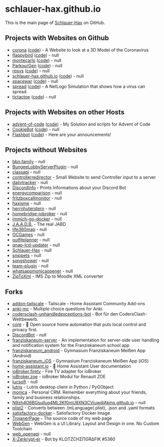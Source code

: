 # schlauer-hax.github.io

This is the main page of [Schlauer-Hax](https://github.com/Schlauer-Hax) on GitHub.

## Projects with Websites on Github

- [corona](https://Schlauer-Hax.github.io/corona) ([code](https://github.com/Schlauer-Hax/corona)) - A Website to look at a 3D Model of the Coronavirus
- [flappybird](https://Schlauer-Hax.github.io/flappybird) ([code](https://github.com/Schlauer-Hax/flappybird)) - null
- [montecarlo](https://Schlauer-Hax.github.io/montecarlo) ([code](https://github.com/Schlauer-Hax/montecarlo)) - null
- [ParkourGen](https://Schlauer-Hax.github.io/ParkourGen) ([code](https://github.com/Schlauer-Hax/ParkourGen)) - null
- [rpsvs](https://Schlauer-Hax.github.io/rpsvs) ([code](https://github.com/Schlauer-Hax/rpsvs)) - null
- [schlauer-hax.github.io](https://Schlauer-Hax.github.io/schlauer-hax.github.io) ([code](https://github.com/Schlauer-Hax/schlauer-hax.github.io)) - null
- [spacewar](https://Schlauer-Hax.github.io/spacewar) ([code](https://github.com/Schlauer-Hax/spacewar)) - null
- [spread](https://Schlauer-Hax.github.io/spread) ([code](https://github.com/Schlauer-Hax/spread)) - A NetLogo Simulation that shows how a virus can spread
- [tictactoe](https://Schlauer-Hax.github.io/tictactoe) ([code](https://github.com/Schlauer-Hax/tictactoe)) - null

## Projects with Websites on other Hosts

- [advent-of-code](https://aoc.haxis.me) ([code](https://github.com/Schlauer-Hax/advent-of-code)) - My Solution and scripts for Advent of Code
- [CookieBot](https://bigbotnetwork.de) ([code](https://github.com/Schlauer-Hax/CookieBot)) - null
- [Flashbot](http://flashbot.de) ([code](https://github.com/Schlauer-Hax/Flashbot)) - Here are your announcements!

## Projects without Websites

- [bbn.family](https://github.com/Schlauer-Hax/bbn.family) - null
- [BungeeLobbyServerPlugin](https://github.com/Schlauer-Hax/BungeeLobbyServerPlugin) - null
- [classapi](https://github.com/Schlauer-Hax/classapi) - null
- [controllerredirector](https://github.com/Schlauer-Hax/controllerredirector) - Small Website to send Controller input to a server
- [dailytracker](https://github.com/Schlauer-Hax/dailytracker) - null
- [DiscordInfo](https://github.com/Schlauer-Hax/DiscordInfo) - Prints Informations about your Discord Bot
- [energycomparison](https://github.com/Schlauer-Hax/energycomparison) - null
- [fritzboxcallmonitor](https://github.com/Schlauer-Hax/fritzboxcallmonitor) - null
- [haxisme](https://github.com/Schlauer-Hax/haxisme) - null
- [herrnhuterstern](https://github.com/Schlauer-Hax/herrnhuterstern) - null
- [homebridge-iobroker](https://github.com/Schlauer-Hax/homebridge-iobroker) - null
- [immich-go-docker](https://github.com/Schlauer-Hax/immich-go-docker) - null
- [J.A.A.D.B.](https://github.com/Schlauer-Hax/J.A.A.D.B.) - The real JABD
- [life360map](https://github.com/Schlauer-Hax/life360map) - null
- [OCGames](https://github.com/Schlauer-Hax/OCGames) - null
- [outfitplanner](https://github.com/Schlauer-Hax/outfitplanner) - null
- [qnap-lcd-updater](https://github.com/Schlauer-Hax/qnap-lcd-updater) - null
- [Schlauer-Hax](https://github.com/Schlauer-Hax/Schlauer-Hax) - null
- [snippets](https://github.com/Schlauer-Hax/snippets) - null
- [songshower](https://github.com/Schlauer-Hax/songshower) - null
- [team-plugin](https://github.com/Schlauer-Hax/team-plugin) - null
- [whatsappmonicaopener](https://github.com/Schlauer-Hax/whatsappmonicaopener) - null
- [ZipToXml](https://github.com/Schlauer-Hax/ZipToXml) - IMS Zip to Moodle XML converter

## Forks

- [addon-tailscale](https://github.com/Schlauer-Hax/addon-tailscale) - Tailscale - Home Assistant Community Add-ons
- [anki-mc](https://github.com/Schlauer-Hax/anki-mc) - Multiple choice questions for Anki.
- [codersclash-unhandledexceptions-bot](https://github.com/Schlauer-Hax/codersclash-unhandledexceptions-bot) - Bot für den CodersClash-Wettbewerb. 
- [core](https://github.com/Schlauer-Hax/core) - :house_with_garden: Open source home automation that puts local control and privacy first.
- [DiscordBot](https://github.com/Schlauer-Hax/DiscordBot) - null
- [franziskaneum-server](https://github.com/Schlauer-Hax/franziskaneum-server) - An implementation for server-side user handling and notification system for the Franziskaneum school app
- [franziskaneum_android](https://github.com/Schlauer-Hax/franziskaneum_android) - Gymnasium Franziskaneum Meißen App (Android)
- [franziskaneum_iOS](https://github.com/Schlauer-Hax/franziskaneum_iOS) - Gymnasium Franziskaneum Meißen App (iOS)
- [home-assistant.io](https://github.com/Schlauer-Hax/home-assistant.io) - :blue_book: Home Assistant User documentation
- [ioBroker.firetv](https://github.com/Schlauer-Hax/ioBroker.firetv) - Fire TV adapter for ioBroker
- [ioBroker.zoe](https://github.com/Schlauer-Hax/ioBroker.zoe) - ioBroker Modul for Renault ZOE
- [lucsoft](https://github.com/Schlauer-Hax/lucsoft) - null
- [lutris](https://github.com/Schlauer-Hax/lutris) - Lutris desktop client in Python / PyGObject
- [monica](https://github.com/Schlauer-Hax/monica) - Personal CRM. Remember everything about your friends, family and business relationships.
- [N9zh4O6BGsulluq4ML2Kf0mU8XN3CViuwdjAkms.github.io](https://github.com/Schlauer-Hax/N9zh4O6BGsulluq4ML2Kf0mU8XN3CViuwdjAkms.github.io) - null
- [plist2](https://github.com/Schlauer-Hax/plist2) - Converts between .tmLanguage(.plist), .json and .yaml formats
- [satisfactory-docker](https://github.com/Schlauer-Hax/satisfactory-docker) - Satisfactory Docker Image
- [TrojanerPage](https://github.com/Schlauer-Hax/TrojanerPage) - The source code of my web page
- [WebGen](https://github.com/Schlauer-Hax/WebGen) - WebGen is a UI Library. Layout and Design in one. No Custom Toolchain
- [web_openapi](https://github.com/Schlauer-Hax/web_openapi) - null
- [X-Zerkrypt-er](https://github.com/Schlauer-Hax/X-Zerkrypt-er) - Bot by KLΩTZCHΣΠGRΔFIK #5360